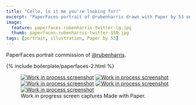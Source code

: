 ```yaml
---
title: "Cello, is it me you're looking for?"
excerpt: "PaperFaces portrait of @rubenharris drawn with Paper by 53 on an iPad."
image: 
  feature: paperfaces-rubenharris-twitter-lg.jpg
  thumb: paperfaces-rubenharris-twitter-150.jpg
tags: [portrait, illustration, Paper by 53]
---
```


PaperFaces portrait commission of [@rubenharris](http://twitter.com/rubenharris).

{% include boilerplate/paperfaces-2.html %}

<figure class="third">
	<a href="{{ site.url }}/assets/images/paperfaces-rubenharris-process-1-lg.jpg"><img src="{{ site.url }}/assets/images/paperfaces-rubenharris-process-1-600.jpg" alt="Work in process screenshot"></a>
	<a href="{{ site.url }}/assets/images/paperfaces-rubenharris-process-2-lg.jpg"><img src="{{ site.url }}/assets/images/paperfaces-rubenharris-process-2-600.jpg" alt="Work in process screenshot"></a>
	<a href="{{ site.url }}/assets/images/paperfaces-rubenharris-process-3-lg.jpg"><img src="{{ site.url }}/assets/images/paperfaces-rubenharris-process-3-600.jpg" alt="Work in process screenshot"></a>
	<a href="{{ site.url }}/assets/images/paperfaces-rubenharris-process-4-lg.jpg"><img src="{{ site.url }}/assets/images/paperfaces-rubenharris-process-4-600.jpg" alt="Work in process screenshot"></a>
	<a href="{{ site.url }}/assets/images/paperfaces-rubenharris-process-5-lg.jpg"><img src="{{ site.url }}/assets/images/paperfaces-rubenharris-process-5-600.jpg" alt="Work in process screenshot"></a>
	<figcaption>Work in progress screen captures Made with Paper.</figcaption>
</figure>